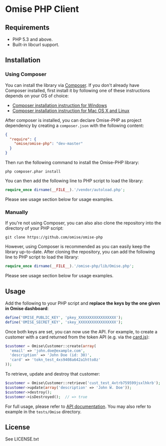 # Omise PHP Client

## Requirements

* PHP 5.3 and above.
* Built-in libcurl support.

## Installation

### Using Composer

You can install the library via [Composer](https://getcomposer.org/). If you don't already have Composer installed, first install it by following one of these instructions depends on your OS of choice:

* [Composer installation instruction for Windows](https://getcomposer.org/doc/00-intro.md#installation-windows)
* [Composer installation instruction for Mac OS X and Linux](https://getcomposer.org/doc/00-intro.md#installation-linux-unix-osx)

After composer is installed, you can declare Omise-PHP as project dependency by creating a `composer.json` with the following content:

```json
{
  "require": {
    "omise/omise-php": "dev-master"
  }
}
```

Then run the following command to install the Omise-PHP library:

```
php composer.phar install
```

You can then add the following line to PHP script to load the library:

```php
require_once dirname(__FILE__).'/vendor/autoload.php';
```

Please see usage section below for usage examples.

### Manually

If you're not using Composer, you can also also clone the repository into the directory of your PHP script:

```
git clone https://github.com/omise/omise-php
```

However, using Composer is recommended as you can easily keep the library up-to-date. After cloning the repository, you can add the following line to PHP script to load the library:

```php
require_once dirname(__FILE__).'/omise-php/lib/Omise.php';
```

Please see usage section below for usage examples.

## Usage

Add the following to your PHP script and **replace the keys by the one given in Omise dashboard**:

```php
define('OMISE_PUBLIC_KEY', 'pkey_XXXXXXXXXXXXXXXXX');
define('OMISE_SECRET_KEY', 'skey_XXXXXXXXXXXXXXXXX');
```

Once both keys are set, you can now use the API. For example, to create a customer with a card returned from the token API (e.g. via the [card.js](https://docs.omise.co/card-js/)):

```php
$customer = Omise\Customer::create(array(
  'email' => 'john.doe@example.com',
  'description' => 'John Doe (id: 30)',
  'card' => 'tokn_test_4xs9408a642a1htto8z'
));
```

To retrieve, update and destroy that customer:

```php
$customer = Omise\Customer::retrieve('cust_test_4xtrb759599jsxlhkrb');
$customer->update(array('description' => 'John W. Doe'));
$customer->destroy();
$customer->isDestroyed();  // => true
```

For full usage, please refer to [API documentation](https://docs.omise.co/). You may also refer to example in the `tests/Omise` directory.

## License

See LICENSE.txt
